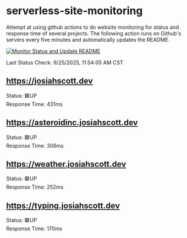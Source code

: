 # serverless-site-monitoring
Attempt at using github actions to do website monitoring for status and response time of several projects. The following action runs on Github's servers every five minutes and automatically updates the README.  

[![Monitor Status and Update README](https://github.com/JosiahSco/serverless-site-monitoring/actions/workflows/monitor.yaml/badge.svg)](https://github.com/JosiahSco/serverless-site-monitoring/actions/workflows/monitor.yaml)

Last Status Check: 9/25/2025, 11:54:05 AM CST

## https://josiahscott.dev
Status: 🟩UP  
Response Time: 431ms

## https://asteroidinc.josiahscott.dev
Status: 🟩UP  
Response Time: 306ms

## https://weather.josiahscott.dev
Status: 🟩UP  
Response Time: 252ms

## https://typing.josiahscott.dev
Status: 🟩UP  
Response Time: 170ms

